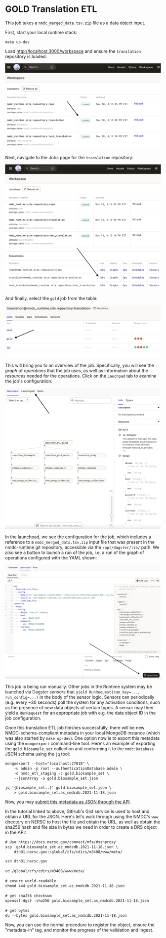 # GOLD Translation ETL


This job takes a `nmdc_merged_data.tsv.zip` file as a data object input.

First, start your local runtime stack:

```
make up-dev
```

Load <http://localhost:3000/workspace> and ensure the `translation` repository is loaded:

![dagster-workspace-repo-loaded](../img/dagster-workspace-repo-loaded.png)


Next, navigate to the Jobs page for the `translation` repository:

![dagster-translation-repo-jobs](../img/dagster-translation-repo-jobs.png)

And finally, select the `gold` job from the table:

![dagster-translation-gold-job](../img/dagster-translation-gold-job.png)

This will bring you to an overview of the job. Specifically, you will see the *graph* of
*operations* that the job uses, as well as information about the *resources* needed for the
operations. Click on the `Lauchpad` tab to examine the job's configuration:

![dagster-translation-gold-overview](../img/dagster-translation-gold-overview.png)

In the launchpad, we see the configuration for the job, which includes a reference to a
`nmdc_merged_data.tsv.zip` input file that was present in the nmdc-runtime git repository,
accessible via the `/opt/dagster/lib/` path. We also see a button to launch a run of the job, i.e. a
run of the graph of operations configured with the YAML shown:

![dagster-translation-gold-launchpad](../img/dagster-translation-gold-launchpad.png)

This job is being run manually. Other jobs in the Runtime system may be launched via Dagster
*sensors* that `yield RunRequest(run_key=..., run_config=...)` in the body of the sensor logic.
Sensors can periodically (e.g. every ~30 seconds) poll the system for any activation conditions,
such as the presence of new data objects of certain types. A sensor may then yield a `RunRequest`
for an appropriate job with e.g. the data object ID in the job configuration.

Once this translation ETL job finishes successfully, there will be new NMDC-schema-compliant
metadata in your local MongoDB instance (which was also started by `make up-dev`). One option now is
to export this metadata using the `mongoexport` command-line tool. Here's an example of exporting
the `gold.biosample_set` collection and conforming it to the `nmdc:Database` JSON schema using the
`jq` tool:

```
mongoexport --host="localhost:27018" \
    -u admin -p root --authenticationDatabase admin \
    -d nmdc_etl_staging -c gold.biosample_set \
    --jsonArray -o gold.biosample_set.json
```
```
jq '{biosample_set:.}' gold.biosample_set.json \
    > gold.biosample_set.as_nmdcdb.2021-11-18.json
```

Now, you may [submit this metadata as JSON through the API](../tutorial-metadata-in.md).

In the tutorial linked to above, GitHub's Gist service is used to host and obtain a URL for the
JSON. Here's let's walk through using the NMDC's `www` directory on NERSC to host the file and
obtain the URL, as well as obtain the sha256 hash and file size in bytes we need in order to create
a DRS object in the API:

```
# Use https://docs.nersc.gov/connect/mfa/#sshproxy
scp  gold.biosample_set.as_nmdcdb.2021-11-18.json \
    dtn01.nersc.gov:/global/cfs/cdirs/m3408/www/meta/
```
```
ssh dtn01.nersc.gov

cd /global/cfs/cdirs/m3408/www/meta/

# ensure world-readable
chmod 444 gold.biosample_set.as_nmdcdb.2021-11-18.json

# get sha256 checksum
openssl dgst -sha256 gold.biosample_set.as_nmdcdb.2021-11-18.json

# get bytes
du --bytes gold.biosample_set.as_nmdcdb.2021-11-18.json
```

Now, you can use the normal procedure to register the object, ensure the "metadata-in" tag, and
monitor the progress of the validation and ingest.